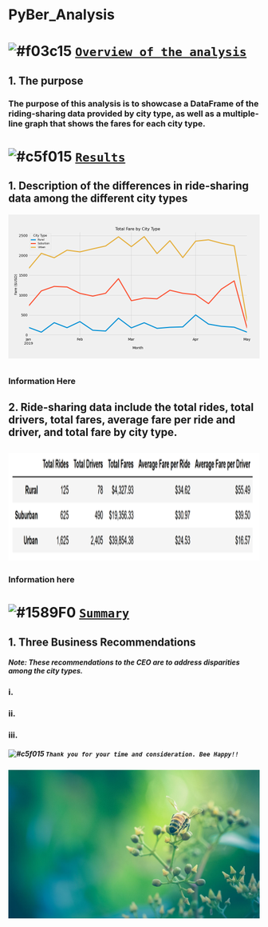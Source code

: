 # PyBer_Analysis
# ![#f03c15](https://via.placeholder.com/15/f03c15/000000?text=+) <ins> `Overview of the analysis` </ins>
## 1. The purpose
### The purpose of this analysis is to showcase a DataFrame of the riding-sharing data provided by city type, as well as a multiple-line graph that shows the fares for each city type.
# ![#c5f015](https://via.placeholder.com/15/c5f015/000000?text=+) <ins>`Results`</ins>
## 1. Description of the differences in ride-sharing data among the different city types
###### ![Total Fares by city type](https://github.com/raineytracyn/PyBer_Analysis/blob/main/analysis/Fig8.png)
### Information Here
## 2. Ride-sharing data include the total rides, total drivers, total fares, average fare per ride and driver, and total fare by city type.
## <img src="https://github.com/raineytracyn/PyBer_Analysis/blob/main/analysis/Fig9.png" alt="Pyber Summary DataFrame" width="1400" height="215">
### Information here
# ![#1589F0](https://via.placeholder.com/15/1589F0/000000?text=+) <ins>`Summary`</ins> 
## 1. Three Business Recommendations
##### *Note: These recommendations to the CEO are to address disparities among the city types.*
### i.
### ii.
### iii.
##### ![#c5f015](https://via.placeholder.com/15/c5f015/000000?text=+) `Thank you for your time and consideration. Bee Happy!!`
###### ![Total Fares by city type](https://github.com/raineytracyn/PyBer_Analysis/blob/main/analysis/Fig10.png)

